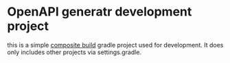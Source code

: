 # OpenAPI generatr development project

this is a simple [composite build][composite] gradle project used for development. It does only includes other projects via settings.gradle.

[composite]: https://docs.gradle.org/4.10.3/userguide/composite_builds.html

